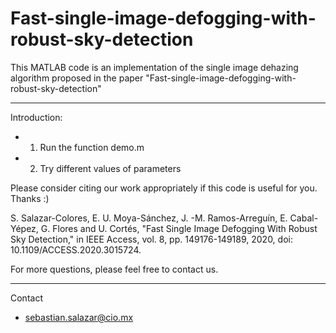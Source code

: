 # Fast-single-image-defogging-with-robust-sky-detection

This MATLAB code is an implementation of the single image dehazing 
algorithm proposed in the paper "Fast-single-image-defogging-with-robust-sky-detection"
***********************************************************************

Introduction:
- 1) Run the function demo.m
- 2) Try different values of parameters


Please consider citing our work appropriately if this code is useful for you. Thanks :)

S. Salazar-Colores, E. U. Moya-Sánchez, J. -M. Ramos-Arreguín, E. Cabal-Yépez, G. Flores and U. Cortés, "Fast Single Image Defogging With Robust Sky Detection," in IEEE Access, vol. 8, pp. 149176-149189, 2020, doi: 10.1109/ACCESS.2020.3015724.


For more questions, please feel free to contact us.
***********************************************************************

Contact
- sebastian.salazar@cio.mx

